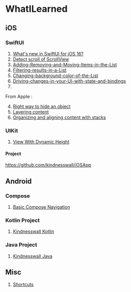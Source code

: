 # WhatILearned

## iOS

### SwiftUI

1. [What's new in SwiftUI for iOS 16?](https://github.com/H-Ghadirian/Whats_New_in_SwiftUI)
2. [Detect scroll of ScrollView](https://github.com/H-Ghadirian/ScrollView-in-SwiftUI)
3. [Adding-Removing-and-Moving-Items-in-the-List](https://github.com/H-Ghadirian/Adding-Removing-and-Moving-Items-in-the-List)
4. [Filtering-results-in-a-List](https://github.com/H-Ghadirian/Filtering-results-in-a-List)
5. [Changing-background-color-of-the-List](https://github.com/H-Ghadirian/Changing-background-color-of-the-List)
6. [Driving-changes-in-your-UI-with-state-and-bindings](https://github.com/H-Ghadirian/Driving-changes-in-your-UI-with-state-and-bindings)
7. 


From Apple :

4. [Right way to hide an object](https://github.com/H-Ghadirian/Swiftui-Choosing-the-right-way-to-hide-a-view)
5. [Layering content](https://github.com/H-Ghadirian/Layering-content)
6. [Organizing and aligning content with stacks](https://github.com/H-Ghadirian/Organizing-and-aligning-content-with-stacks)

### UIKit
1. [View With Dynamic Height](https://github.com/H-Ghadirian/ViewWithDynamicHeight)

#### Project
https://github.com/kindnesswall/iOSApp

## Android

### Compose
1. [Basic Compose Navigation](https://github.com/H-Ghadirian/BasicComposeNavigation)

### Kotlin Project 
1. [Kindnesswall Kotlin](https://github.com/kindnesswall/KindnessWall.KotlinAndroidApp)

### Java Project
1. [Kindnesswall Java](https://github.com/kindnesswall/AndroidApp)

## Misc
1. [Shortcuts](https://github.com/H-Ghadirian/What-I-Learned/blob/main/Shortcuts.md)
